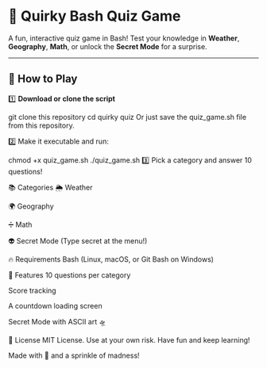 # 🧠 Quirky Bash Quiz Game

A fun, interactive quiz game in Bash! Test your knowledge in **Weather**, **Geography**, **Math**, or unlock the **Secret Mode** for a surprise.  

---

## 🚀 How to Play

1️⃣ **Download or clone the script**

git clone this repository
cd quirky quiz
Or just save the quiz_game.sh file from this repository.

2️⃣ Make it executable and run:

chmod +x quiz_game.sh
./quiz_game.sh
3️⃣ Pick a category and answer 10 questions!

📚 Categories
🌦️ Weather

🌍 Geography

➗ Math

👽 Secret Mode (Type secret at the menu!)

🔥 Requirements
Bash (Linux, macOS, or Git Bash on Windows)

🎯 Features
10 questions per category

Score tracking

A countdown loading screen

Secret Mode with ASCII art 🛸

📜 License
MIT License.
Use at your own risk. Have fun and keep learning!

Made with 🐧 and a sprinkle of madness!
